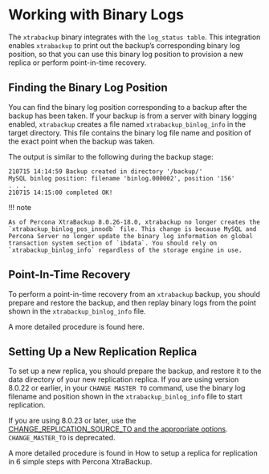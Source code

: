 # Working with Binary Logs

The `xtrabackup` binary integrates with the `log_status table`. This integration enables `xtrabackup` to print out the backup’s corresponding binary log position, so that you can use this binary log position to provision a new replica or perform point-in-time recovery.

## Finding the Binary Log Position

You can find the binary log position corresponding to a backup after the backup has been taken. If your backup is from a server with binary logging enabled, `xtrabackup` creates a file named `xtrabackup_binlog_info` in the target directory. This file contains the binary log file name and position of the exact point when the backup was taken.

The output is similar to the following during the backup stage:

```text
210715 14:14:59 Backup created in directory '/backup/'
MySQL binlog position: filename 'binlog.000002', position '156'
. . .
210715 14:15:00 completed OK!
```

!!! note
   
    As of Percona XtraBackup 8.0.26-18.0, xtrabackup no longer creates the `xtrabackup_binlog_pos_innodb` file. This change is because MySQL and Percona Server no longer update the binary log information on global transaction system section of `ibdata`. You should rely on `xtrabackup_binlog_info` regardless of the storage engine in use.


## Point-In-Time Recovery

To perform a point-in-time recovery from an `xtrabackup` backup, you should prepare and restore the backup, and then replay binary logs from the point shown in the `xtrabackup_binlog_info` file.

A more detailed procedure is found here.

## Setting Up a New Replication Replica

To set up a new replica, you should prepare the backup, and restore it to the data directory of your new replication replica. If you are using version 8.0.22 or earlier, in your `CHANGE MASTER TO` command, use the binary log filename and position shown in the `xtrabackup_binlog_info` file to start replication.

If you are using 8.0.23 or later, use the [CHANGE_REPLICATION_SOURCE_TO and the appropriate options](https://dev.mysql.com/doc/refman/8.0/en/change-replication-source-to.html). `CHANGE_MASTER_TO` is deprecated.

A more detailed procedure is found in  How to setup a replica for replication in 6 simple steps with Percona XtraBackup.
